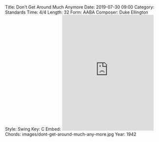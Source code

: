 Title: Don't Get Around Much Anymore
Date: 2019-07-30 09:00
Category: Standards
Time: 4/4
Length: 32
Form: AABA
Composer: Duke Ellington
Style: Swing
Key: C
Embed: <iframe src="https://open.spotify.com/embed/user/thatdavidmiller/playlist/5VdtTxy7BVnblDb6SaqYt6" width="300" height="380" frameborder="0" allowtransparency="true" allow="encrypted-media"></iframe>
Chords: images/dont-get-around-much-any-more.jpg
Year: 1942
